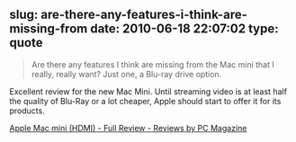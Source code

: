 slug: are-there-any-features-i-think-are-missing-from
date: 2010-06-18 22:07:02
type: quote
---

> Are there any features I think are missing from the Mac mini that I really, really want? Just one, a Blu-ray drive option.

Excellent review for the new Mac Mini. Until streaming video is at least half the quality of Blu-Ray or a lot cheaper, Apple should start to offer it for its products.

 [Apple Mac mini (HDMI) - Full Review - Reviews by PC Magazine](http://www.pcmag.com/article2/0,2817,2365157,00.asp)

